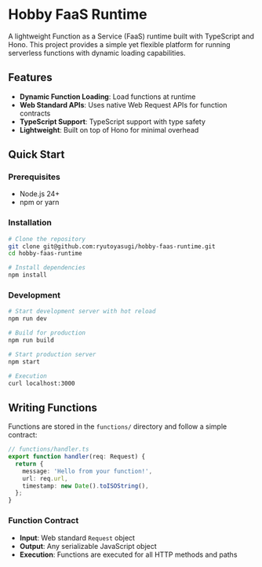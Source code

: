 # Hobby FaaS Runtime

A lightweight Function as a Service (FaaS) runtime built with TypeScript and Hono. This project provides a simple yet flexible platform for running serverless functions with dynamic loading capabilities.

## Features

- **Dynamic Function Loading**: Load functions at runtime
- **Web Standard APIs**: Uses native Web Request APIs for function contracts
- **TypeScript Support**: TypeScript support with type safety
- **Lightweight**: Built on top of Hono for minimal overhead

## Quick Start

### Prerequisites

- Node.js 24+
- npm or yarn

### Installation

```bash
# Clone the repository
git clone git@github.com:ryutoyasugi/hobby-faas-runtime.git
cd hobby-faas-runtime

# Install dependencies
npm install
```

### Development

```bash
# Start development server with hot reload
npm run dev

# Build for production
npm run build

# Start production server
npm start

# Execution
curl localhost:3000
```

## Writing Functions

Functions are stored in the `functions/` directory and follow a simple contract:

```typescript
// functions/handler.ts
export function handler(req: Request) {
  return {
    message: 'Hello from your function!',
    url: req.url,
    timestamp: new Date().toISOString(),
  };
}
```

### Function Contract

- **Input**: Web standard `Request` object
- **Output**: Any serializable JavaScript object
- **Execution**: Functions are executed for all HTTP methods and paths
